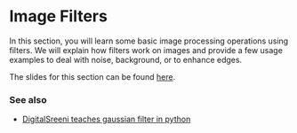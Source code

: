 # Image Filters

In this section, you will learn some basic image processing operations using filters. We will explain how filters work on images and provide a few usage examples to deal with noise, background, or to enhance edges. 

The slides for this section can be found [here](https://github.com/BiAPoL/Image-data-science-with-Python-and-Napari-EPFL2022/raw/main/docs/day1z_Image_Filters/Filters.pdf).

### See also

* [DigitalSreeni teaches gaussian filter in python](https://youtu.be/g-1bTTNOZa0)

